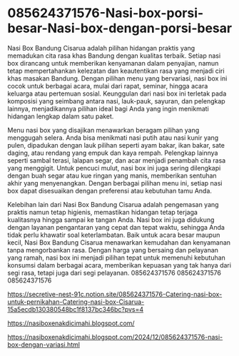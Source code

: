 # 085624371576-Nasi-box-porsi-besar-Nasi-box-dengan-porsi-besar
Nasi Box Bandung Cisarua adalah pilihan hidangan praktis yang memadukan cita rasa khas Bandung dengan kualitas terbaik. Setiap nasi box dirancang untuk memberikan kenyamanan dalam penyajian, namun tetap mempertahankan kelezatan dan keautentikan rasa yang menjadi ciri khas masakan Bandung. Dengan pilihan menu yang bervariasi, nasi box ini cocok untuk berbagai acara, mulai dari rapat, seminar, hingga acara keluarga atau pertemuan sosial. Keunggulan dari nasi box ini terletak pada komposisi yang seimbang antara nasi, lauk-pauk, sayuran, dan pelengkap lainnya, menjadikannya pilihan ideal bagi Anda yang ingin menikmati hidangan lengkap dalam satu paket.

Menu nasi box yang disajikan menawarkan beragam pilihan yang menggugah selera. Anda bisa menikmati nasi putih atau nasi kunir yang pulen, dipadukan dengan lauk pilihan seperti ayam bakar, ikan bakar, sate daging, atau rendang yang empuk dan kaya rempah. Pelengkap lainnya seperti sambal terasi, lalapan segar, dan acar menjadi penambah cita rasa yang menggigit. Untuk pencuci mulut, nasi box ini juga sering dilengkapi dengan buah segar atau kue ringan yang manis, memberikan sentuhan akhir yang menyenangkan. Dengan berbagai pilihan menu ini, setiap nasi box dapat disesuaikan dengan preferensi atau kebutuhan tamu Anda.

Kelebihan lain dari Nasi Box Bandung Cisarua adalah pengemasan yang praktis namun tetap higienis, memastikan hidangan tetap terjaga kualitasnya hingga sampai ke tangan Anda. Nasi box ini juga didukung dengan layanan pengantaran yang cepat dan tepat waktu, sehingga Anda tidak perlu khawatir soal keterlambatan. Baik untuk acara besar maupun kecil, Nasi Box Bandung Cisarua menawarkan kemudahan dan kenyamanan tanpa mengorbankan rasa. Dengan harga yang bersaing dan pelayanan yang ramah, nasi box ini menjadi pilihan tepat untuk memenuhi kebutuhan konsumsi dalam berbagai acara, memberikan kepuasan yang tak hanya dari segi rasa, tetapi juga dari segi pelayanan.
085624371576
085624371576
085624371576

https://secretive-nest-91c.notion.site/085624371576-Catering-nasi-box-untuk-pernikahan-Catering-nasi-box-Cisarua-15a5ecdb130380548bc1f8137bc346bc?pvs=4


https://nasiboxenakdicimahi.blogspot.com/

https://nasiboxenakdicimahi.blogspot.com/2024/12/085624371576-nasi-box-dengan-variasi.html
